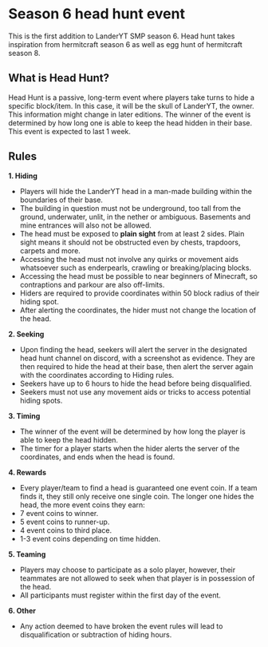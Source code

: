 # Season 6 head hunt event  

This is the first addition to LanderYT SMP season 6. Head hunt takes inspiration from hermitcraft season 6 as well as egg hunt of hermitcraft season 8. 

## What is Head Hunt?
Head Hunt is a passive, long-term event where players take turns to hide a specific block/item. In this case, it will be the skull of LanderYT, the owner. This information might change in later editions. The winner of the event is determined by how long one is able to keep the head hidden in their base. This event is expected to last 1 week.  

## Rules
**1. Hiding**
* Players will hide the LanderYT head in a man-made building within the boundaries of their base.
* The building in question must not be underground, too tall from the ground, underwater, unlit, in the nether or ambiguous. Basements and mine entrances will also not be allowed. 
* The head must be exposed to **plain sight** from at least 2 sides. Plain sight means it should not be obstructed even by chests, trapdoors, carpets and more.
* Accessing the head must not involve any quirks or movement aids whatsoever such as enderpearls, crawling or breaking/placing blocks.
* Accessing the head must be possible to near beginners of Minecraft, so contraptions and parkour are also off-limits.
* Hiders are required to provide coordinates within 50 block radius of their hiding spot.
* After alerting the coordinates, the hider must not change the location of the head.  

**2. Seeking**
* Upon finding the head, seekers will alert the server in the designated head hunt channel on discord, with a screenshot as evidence. They are then required to hide the head at their base, then alert the server again with the coordinates according to Hiding rules.
* Seekers have up to 6 hours to hide the head before being disqualified. 
* Seekers must not use any movement aids or tricks to access potential hiding spots.  

**3. Timing**
* The winner of the event will be determined by how long the player is able to keep the head hidden.
* The timer for a player starts when the hider alerts the server of the coordinates, and ends when the head is found.

**4. Rewards**
* Every player/team to find a head is guaranteed one event coin. If a team finds it, they still only receive one single coin.
 The longer one hides the head, the more event coins they earn: 
* 7 event coins to winner.
* 5 event coins to runner-up.
* 4 event coins to third place.
* 1-3 event coins depending on time hidden.

**5. Teaming**
* Players may choose to participate as a solo player, however, their teammates are not allowed to seek when that player is in possession of the head.
* All participants must register within the first day of the event.  

**6. Other**
* Any action deemed to have broken the event rules will lead to disqualification or subtraction of hiding hours.
